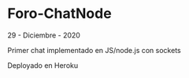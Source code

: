 # Foro-ChatNode
29 - Diciembre - 2020

Primer chat implementado en JS/node.js con sockets

Deployado en Heroku
